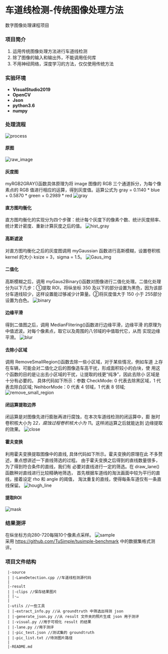 # 车道线检测-传统图像处理方法
数字图像处理课程项目

### 项目简介
1. 运用传统图像处理方法进行车道线检测
2. 除了图像的输入和输出外，不能调用任何库
3. 不用神经网络，深度学习的方法，仅仅使用传统方法 

### 实验环境
* **VisualStudio2019**
* **OpenCV**
* **Json**
* **python3.6**
* **numpy**

### 处理流程
![process](./doc/process.png) 
#### 原图
![raw_image](./doc/raw_image.png)
#### 灰度图
myRGB2GRAY()函数具体原理为将 image 图像的 RGB 三个通道拆分，为每个像素点的 RGB 值进行相应的运算，得到灰度值。运算公式为 gray = 0.1140 * blue + 0.5870 * green + 0.2989 * red
![gray](./doc/gray.png) 
#### 直方图均衡化 
直方图均衡化的实现分为四个步骤：统计每个灰度下的像素个数、统计灰度频率、统计累计密度、重新计算灰度之后的值。
![hist_gray](./doc/hist_gray.png) 
#### 高斯滤波 
对直方图均衡化之后的灰度图调用 myGaussian 函数进行高斯模糊，设置卷积核 kernel 的大小 ksize = 3，sigma = 1.5。
![Gaus_img](./doc/Gaus_img.png)
#### 二值化
高斯模糊之后，调用 myGaus2Binary()函数对图像进行二值化处理。二值化处理分为以下几步：①提取 ROI，将纵坐标 350 及以下的部分设置为黑色，因为该部分车道线较少，这样设置能过够减少计算量。②将灰度值大于 150 小于 255部分设置为白色。
![binary](./doc/binary.png)
#### 边缘平滑
得到二值图之后，调用 MedianFlitering()函数进行边缘平滑，边缘平滑
的原理为中值滤波。对每个像素点，取它以及周围的八邻域的中值取代它，从而
实现边缘平滑。
![blur](./doc/blur.png)
#### 去除小区域
调用 RemoveSmallRegion()函数去除一些小区域，对于某些情况，例如车道
上存在车辆，可能会对二值化之后的图像造车高干扰，形成面积较小的白块，使
用这个函数的目的是让出去小区域的干扰，让提取的线更“纯净”，因此去除小
区域是十分有必要的。
具体代码如下所示：参数 CheckMode: 0 代表去除黑区域，1 代表去除白区域;
NeihborMode：0 代表 4 邻域，1 代表 8 邻域;
![remove_small_region](./doc/remove_small_region.png) 

#### 闭运算提取边界
闭运算是对图像先进行膨胀再进行腐蚀，在本次车道线检测的闭运算中，膨
胀时卷积核大小为 2*2，腐蚀过程卷积核大小为 1*1。这样闭运算之后就能达到
边缘提取的效果。 
![close](./doc/close.png)
#### 霍夫变换
利用霍夫变换提取图像中的直线, 具体代码如下所示。霍夫变换的原理在此
不多赘述，重点想讲述一下直线筛选的过程。
由于霍夫变换之后得到的直线数量很多，为了得到符合条件的直线，我们有
必要对直线进行一定的筛选。在 draw_lane()函数种对直线进行比较精确地筛选，
首先根据车道线的淘汰画面中较为平行的直线，接着设定 rho 和 angle 的阈值，
淘汰重复的直线，使得每条车道仅有一条直线保留。
![hough_line](./doc/hough_line.png)
#### 提取ROI
![mask](./doc/mask.png)

### 结果测评
在纵坐标方向280-720每隔10个像素点采样。
![sample](./doc/sample.png)  
采用 https://github.com/TuSimple/tusimple-benchmark  中的数据集格式测评。
### 项目文件结构 
``` 
 |-source    
 | |-LaneDetection.cpp //车道线检测源代码   
 |   
 |-result   
 | |-clips //保存结果图片   
 | |-…   
 |   
 |-utils //一些工具  
 | |-extract_info.py //从 groundtruth 中筛选出待测 json  
 | |-generate_json.py //从 result 文件夹的照片生成 json 用于测评  
 | |-visual.py //用于可视化 result 的结果  
 | |-lane.py //用于测评  
 | |-pic_test.json //测试集的 groundtruth  
 | |-pic_list.txt //待测图片路径  
 |  
 |-README.md
```


 
